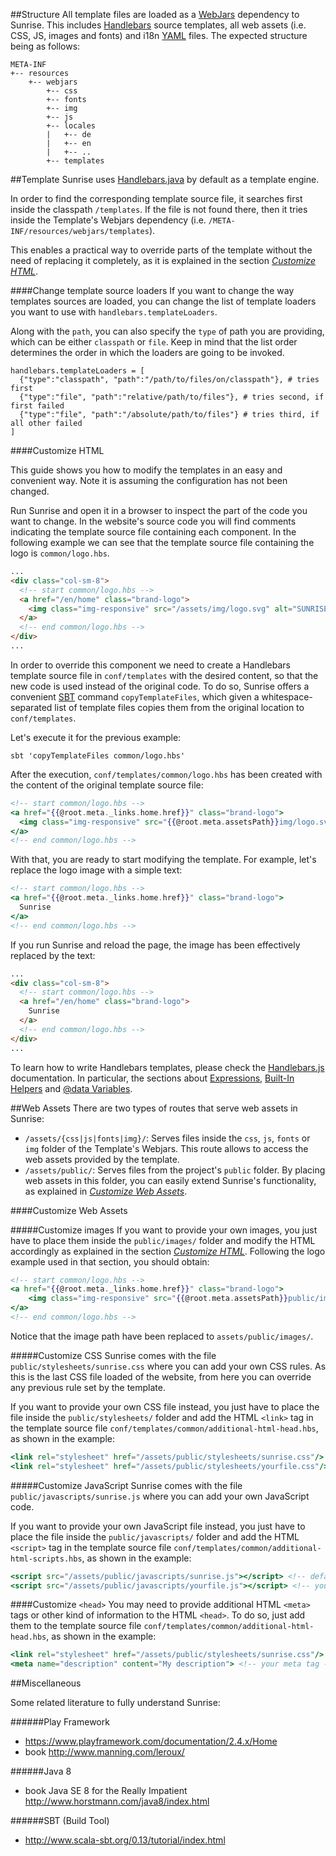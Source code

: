 
##Structure
All template files are loaded as a [WebJars](http://www.webjars.org/) dependency to Sunrise. This includes [Handlebars](http://handlebarsjs.com/) source templates, all web assets (i.e. CSS, JS, images and fonts) and i18n [YAML](http://www.yaml.org/) files. The expected structure being as follows:

```
META-INF
+-- resources
    +-- webjars
        +-- css
        +-- fonts
        +-- img
        +-- js
        +-- locales
        |   +-- de
        |   +-- en
        |   +-- ..
        +-- templates
```

##Template
Sunrise uses [Handlebars.java](https://jknack.github.io/handlebars.java/) by default as a template engine.

In order to find the corresponding template source file, it searches first inside the classpath `/templates`. If the file is not found there, then it tries inside the Template's Webjars dependency (i.e. `/META-INF/resources/webjars/templates`).

This enables a practical way to override parts of the template without the need of replacing it completely, as it is explained in the section _[Customize HTML](#customize-html)_.

####Change template source loaders
If you want to change the way templates sources are loaded, you can change the list of template loaders you want to use with `handlebars.templateLoaders`.

Along with the `path`, you can also specify the `type` of path you are providing, which can be either `classpath` or `file`. Keep in mind that the list order determines the order in which the loaders are going to be invoked.

```hocon
handlebars.templateLoaders = [
  {"type":"classpath", "path":"/path/to/files/on/classpath"}, # tries first
  {"type":"file", "path":"relative/path/to/files"}, # tries second, if first failed
  {"type":"file", "path":"/absolute/path/to/files"} # tries third, if all other failed
]
```

####Customize HTML

This guide shows you how to modify the templates in an easy and convenient way. Note it is assuming the configuration has not been changed.

Run Sunrise and open it in a browser to inspect the part of the code you want to change. In the website's source code you will find comments indicating the template source file containing each component. In the following example we can see that the template source file containing the logo is `common/logo.hbs`.

```html
...
<div class="col-sm-8">
  <!-- start common/logo.hbs -->
  <a href="/en/home" class="brand-logo">
    <img class="img-responsive" src="/assets/img/logo.svg" alt="SUNRISE">
  </a>
  <!-- end common/logo.hbs -->
</div>
...
```

In order to override this component we need to create a Handlebars template source file in `conf/templates` with the desired content, so that the new code is used instead of the original code. To do so, Sunrise offers a convenient [SBT](http://www.scala-sbt.org/) command `copyTemplateFiles`, which given a whitespace-separated list of template files copies them from the original location to `conf/templates`.

Let's execute it for the previous example:

```shell
sbt 'copyTemplateFiles common/logo.hbs'
```

After the execution, `conf/templates/common/logo.hbs` has been created with the content of the original template source file:

```hbs
<!-- start common/logo.hbs -->
<a href="{{@root.meta._links.home.href}}" class="brand-logo">
  <img class="img-responsive" src="{{@root.meta.assetsPath}}img/logo.svg" alt="SUNRISE">
</a>
<!-- end common/logo.hbs -->
```

With that, you are ready to start modifying the template. For example, let's replace the logo image with a simple text:

```hbs
<!-- start common/logo.hbs -->
<a href="{{@root.meta._links.home.href}}" class="brand-logo">
  Sunrise
</a>
<!-- end common/logo.hbs -->
```

If you run Sunrise and reload the page, the image has been effectively replaced by the text:

```html
...
<div class="col-sm-8">
  <!-- start common/logo.hbs -->
  <a href="/en/home" class="brand-logo">
    Sunrise
  </a>
  <!-- end common/logo.hbs -->
</div>
...
```

To learn how to write Handlebars templates, please check the [Handlebars.js](http://handlebarsjs.com/) documentation. In particular, the sections about [Expressions](http://handlebarsjs.com/expressions.html), [Built-In Helpers](http://handlebarsjs.com/builtin_helpers.html) and [@data Variables](http://handlebarsjs.com/reference.html#data).


##Web Assets
There are two types of routes that serve web assets in Sunrise:
- `/assets/{css|js|fonts|img}/`: Serves files inside the `css`, `js`, `fonts` or `img` folder of the Template's Webjars. This route allows to access the web assets provided by the template.
- `/assets/public/`: Serves files from the project's `public` folder. By placing web assets in this folder, you can easily extend Sunrise's functionality, as explained in _[Customize Web Assets](#customize-web-assets)_.

####Customize Web Assets

#####Customize images
If you want to provide your own images, you just have to place them inside the `public/images/` folder and modify the HTML accordingly as explained in the section _[Customize HTML](#customize-html)_. Following the logo example used in that section, you should obtain:

```hbs
<!-- start common/logo.hbs -->
<a href="{{@root.meta._links.home.href}}" class="brand-logo">
    <img class="img-responsive" src="{{@root.meta.assetsPath}}public/images/yourlogo.png" alt="YOUR SITE">
</a>
<!-- end common/logo.hbs -->
```

Notice that the image path have been replaced to `assets/public/images/`.

#####Customize CSS
Sunrise comes with the file `public/stylesheets/sunrise.css` where you can add your own CSS rules. As this is the last CSS file loaded of the website, from here you can override any previous rule set by the template.

If you want to provide your own CSS file instead, you just have to place the file inside the `public/stylesheets/` folder and add the HTML `<link>` tag in the template source file `conf/templates/common/additional-html-head.hbs`, as shown in the example:

```hbs
<link rel="stylesheet" href="/assets/public/stylesheets/sunrise.css"/> <!-- default sunrise CSS file -->
<link rel="stylesheet" href="/assets/public/stylesheets/yourfile.css"/> <!-- your CSS file -->
```

#####Customize JavaScript
Sunrise comes with the file `public/javascripts/sunrise.js` where you can add your own JavaScript code.

If you want to provide your own JavaScript file instead, you just have to place the file inside the `public/javascripts/` folder and add the HTML `<script>` tag in the template source file `conf/templates/common/additional-html-scripts.hbs`, as shown in the example:

```hbs
<script src="/assets/public/javascripts/sunrise.js"></script> <!-- default sunrise JS file -->
<script src="/assets/public/javascripts/yourfile.js"></script> <!-- your JS file -->
```

####Customize `<head>`
You may need to provide additional HTML `<meta>` tags or other kind of information to the HTML `<head>`. To do so, just add them to the template source file `conf/templates/common/additional-html-head.hbs`, as shown in the example:

```hbs
<link rel="stylesheet" href="/assets/public/stylesheets/sunrise.css"/> <!-- default sunrise CSS file -->
<meta name="description" content="My description"> <!-- your meta tag -->
```

##Miscellaneous

Some related literature to fully understand Sunrise:

######Play Framework
* https://www.playframework.com/documentation/2.4.x/Home
* book http://www.manning.com/leroux/

######Java 8
* book Java SE 8 for the Really Impatient http://www.horstmann.com/java8/index.html

######SBT (Build Tool)
* http://www.scala-sbt.org/0.13/tutorial/index.html

